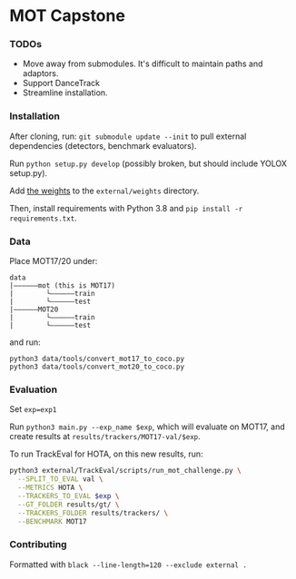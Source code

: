 # MOT Capstone

### TODOs 
- Move away from submodules. It's difficult to maintain paths and adaptors.
- Support DanceTrack 
- Streamline installation.

### Installation 

After cloning, run: 
`git submodule update --init` to pull external dependencies (detectors, benchmark evaluators).


Run `python setup.py develop` (possibly broken, but should include YOLOX setup.py).

Add [the weights](https://drive.google.com/file/d/1iqhM-6V_r1FpOlOzrdP_Ejshgk0DxOob/view) to the `external/weights` directory. 

Then, install requirements with Python 3.8 and `pip install -r requirements.txt`. 

### Data 

Place MOT17/20 under: 
```
data
|——————mot (this is MOT17)
|        └——————train
|        └——————test
|——————MOT20
|        └——————train
|        └——————test
```
and run:
```
python3 data/tools/convert_mot17_to_coco.py
python3 data/tools/convert_mot20_to_coco.py
```

### Evaluation

Set `exp=exp1`

Run `python3 main.py --exp_name $exp`, which will evaluate on MOT17, 
and create results at `results/trackers/MOT17-val/$exp`.

To run TrackEval for HOTA, on this new results, run: 
```bash
python3 external/TrackEval/scripts/run_mot_challenge.py \
  --SPLIT_TO_EVAL val \
  --METRICS HOTA \
  --TRACKERS_TO_EVAL $exp \
  --GT_FOLDER results/gt/ \
  --TRACKERS_FOLDER results/trackers/ \
  --BENCHMARK MOT17
```

### Contributing 
Formatted with `black --line-length=120 --exclude external .`



